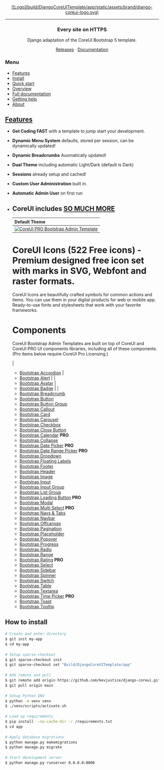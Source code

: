 <p align="center">
	<a href="https://github.com/kevjustice/django-coreui">
		![Logo](build/DjangoCoreUITemplate/app/static/assets/brand/django-coreui-logo.svg)
	</a>
</p>


<hr>
<h3 align="center">Every site on HTTPS</h3>
<p align="center">Django adaptation of the CoreUI Bootstrap 5 template.</p>
<p align="center">
	<a href="https://github.com/kevjustice/django-coreui/releases">Releases</a> ·
	<a href="https://github.com/kevjustice/django-coreui">Documentation</a>
</p>

### Menu

- [Features](#features)
- [Install](#install)
- [Quick start](#quick-start)
- [Overview](#overview)
- [Full documentation](#full-documentation)
- [Getting help](#getting-help)
- [About](#about)

## [Features](https://caddyserver.com/features)

- **Get Coding FAST** with a template to jump start your development.
- **Dynamic Menu System** defaults, stored per session, can be dynamically updated!
- **Dynamic Breadcrumbs** Auomatically updated!
- **Dual Theme** including automatic Light/Dark (default is Dark)
- **Sessions** already setup and cached!
- **Custom User Administration** built in.
- **Automatic Admin User** on first run
- **CoreUI** includes [SO MUCH MORE](https://github.com/coreui/coreui-free-bootstrap-admin-template)
    - 

    | Default Theme | 
    | --- | 
    | [![CoreUI PRO Bootstrap Admin Template](https://coreui.io/images/templates/coreui_pro_default_light_dark.webp)](https://coreui.io/product/bootstrap-dashboard-template/?theme=default)

    # CoreUI Icons (522 Free icons) - Premium designed free icon set with marks in SVG, Webfont and raster formats.

    CoreUI Icons are beautifully crafted symbols for common actions and items. You can use them in your digital products for web or mobile app. Ready-to-use fonts and stylesheets that work with your favorite frameworks.

    # Components

    CoreUI Bootstrap Admin Templates are built on top of CoreUI and CoreUI PRO UI components libraries, including all of these components. (Pro items below require CoreUI Pro Licensing.)

    |
    - [Bootstrap Accordion](https://coreui.io/bootstrap/docs/components/accordion/)
    |
    - [Bootstrap Alert](https://coreui.io/bootstrap/docs/components/alert/)
    |
    |
    - [Bootstrap Avatar](https://coreui.io/bootstrap/docs/components/avatar/)
    |
    - [Bootstrap Badge](https://coreui.io/bootstrap/docs/components/badge/)
    |
    |
    - [Bootstrap Breadcrumb](https://coreui.io/bootstrap/docs/components/breadcrumb/)
    - [Bootstrap Button](https://coreui.io/bootstrap/docs/components/button/)
    - [Bootstrap Button Group](https://coreui.io/bootstrap/docs/components/button-group/)
    - [Bootstrap Callout](https://coreui.io/bootstrap/docs/components/callout/)
    - [Bootstrap Card](https://coreui.io/bootstrap/docs/components/card/)
    - [Bootstrap Carousel](https://coreui.io/bootstrap/docs/components/carousel/)
    - [Bootstrap Checkbox](https://coreui.io/bootstrap/docs/forms/checkbox/)
    - [Bootstrap Close Button](https://coreui.io/bootstrap/docs/components/close-button/)
    - [Bootstrap Calendar](https://coreui.io/bootstrap/docs/components/calendar/) **PRO**
    - [Bootstrap Collapse](https://coreui.io/bootstrap/docs/components/collapse/)
    - [Bootstrap Date Picker](https://coreui.io/bootstrap/docs/forms/date-picker/) **PRO**
    - [Bootstrap Date Range Picker](https://coreui.io/bootstrap/docs/forms/date-range-picker/) **PRO**
    - [Bootstrap Dropdown](https://coreui.io/bootstrap/docs/components/dropdown/)
    - [Bootstrap Floating Labels](https://coreui.io/bootstrap/docs/forms/floating-labels/)
    - [Bootstrap Footer](https://coreui.io/bootstrap/docs/components/footer/)
    - [Bootstrap Header](https://coreui.io/bootstrap/docs/components/header/)
    - [Bootstrap Image](https://coreui.io/bootstrap/docs/components/image/)
    - [Bootstrap Input](https://coreui.io/bootstrap/docs/forms/input/)
    - [Bootstrap Input Group](https://coreui.io/bootstrap/docs/forms/input-group/)
    - [Bootstrap List Group](https://coreui.io/bootstrap/docs/components/list-group/)
    - [Bootstrap Loading Button](https://coreui.io/bootstrap/docs/components/loading-button/) **PRO**
    - [Bootstrap Modal](https://coreui.io/bootstrap/docs/components/modal/)
    - [Bootstrap Multi Select](https://coreui.io/bootstrap/docs/forms/multi-select/) **PRO**
    - [Bootstrap Navs & Tabs](https://coreui.io/bootstrap/docs/components/navs-tabs/)
    - [Bootstrap Navbar](https://coreui.io/bootstrap/docs/components/navbar/)
    - [Bootstrap Offcanvas](https://coreui.io/bootstrap/docs/components/offcanvas/)
    - [Bootstrap Pagination](https://coreui.io/bootstrap/docs/components/pagination/)
    - [Bootstrap Placeholder](https://coreui.io/bootstrap/docs/components/placeholder/)
    - [Bootstrap Popover](https://coreui.io/bootstrap/docs/components/popover/)
    - [Bootstrap Progress](https://coreui.io/bootstrap/docs/components/progress/)
    - [Bootstrap Radio](https://coreui.io/bootstrap/docs/forms/radio/)
    - [Bootstrap Range](https://coreui.io/bootstrap/docs/forms/range/)
    - [Bootstrap Rating](https://coreui.io/bootstrap/docs/forms/rating/) **PRO**
    - [Bootstrap Select](https://coreui.io/bootstrap/docs/forms/select/)
    - [Bootstrap Sidebar](https://coreui.io/bootstrap/docs/components/sidebar/)
    - [Bootstrap Spinner](https://coreui.io/bootstrap/docs/components/spinner/)
    - [Bootstrap Switch](https://coreui.io/bootstrap/docs/forms/switch/)
    - [Bootstrap Table](https://coreui.io/bootstrap/docs/components/table/)
    - [Bootstrap Textarea](https://coreui.io/bootstrap/docs/forms/textarea/)
    - [Bootstrap Time Picker](https://coreui.io/bootstrap/docs/forms/time-picker/) **PRO**
    - [Bootstrap Toast](https://coreui.io/bootstrap/docs/components/toast/)
    - [Bootstrap Tooltip](https://coreui.io/bootstrap/docs/components/tooltip/)


## How to install

```bash
# Create and enter directory
$ git init my-app
$ cd my-app

# Setup sparse-checkout
$ git sparse-checkout init
$ git sparse-checkout set "Build/DjangoCoreUITemplate/app"

# Add remote and pull
$ git remote add origin https://github.com/kevjustice/django-coreui.git
$ git pull origin main

# Setup Python ENV
$ python -m venv venv
$ ./venv/scripts/activate.sh

# Load up requirements
$ pip install --no-cache-dir -r /requirements.txt 
$ cd app

# Apply database migrations
$ python manage.py makemigrations
$ python manage.py migrate

# Start development server
$ python manage.py runserver 0.0.0.0:8000
```